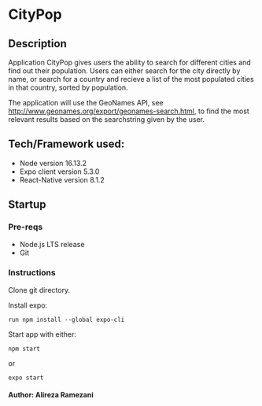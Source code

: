# CityPop

## Description

Application CityPop gives users the ability to search for different cities and find out their population.
Users can either search for the city directly by name, or search for a country and recieve a list of the 
most populated cities in that country, sorted by population. 

The application will use the GeoNames API, see http://www.geonames.org/export/geonames-search.html, to 
find the most relevant results based on the searchstring given by the user. 

## Tech/Framework used:
* Node version 16.13.2
* Expo client version 5.3.0
* React-Native version 8.1.2

## Startup
### Pre-reqs
* Node.js LTS release
* Git
### Instructions
Clone git directory.

Install expo: 

    run npm install --global expo-cli

Start app with either:

    npm start
or

    expo start

    


#### Author: Alireza Ramezani
